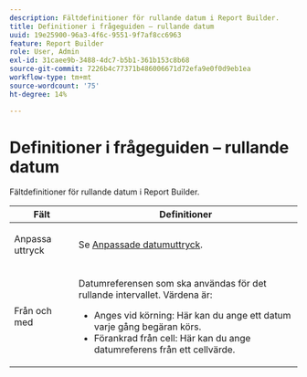 ```yaml
---
description: Fältdefinitioner för rullande datum i Report Builder.
title: Definitioner i frågeguiden – rullande datum
uuid: 19e25900-96a3-4f6c-9551-9f7af8cc6963
feature: Report Builder
role: User, Admin
exl-id: 31caee9b-3488-4dc7-b5b1-361b153c8b68
source-git-commit: 7226b4c77371b486006671d72efa9e0f0d9eb1ea
workflow-type: tm+mt
source-wordcount: '75'
ht-degree: 14%

---
```


# Definitioner i frågeguiden – rullande datum

Fältdefinitioner för rullande datum i Report Builder.

<table id="table_620F3BD3FD1B4C85A0319107EC03D54F"> 
 <thead> 
  <tr> 
   <th colname="col1" class="entry"> Fält </th> 
   <th colname="col2" class="entry"> Definitioner </th> 
  </tr> 
 </thead>
 <tbody> 
  <tr> 
   <td colname="col1"> <p>Anpassa uttryck </p> </td> 
   <td colname="col2"> <p>Se <a href="/help/analyze/report-builder/data-requests/configuring-report-dates/c-customized-date-expressions/t-customized-date-expressions.md"   > Anpassade datumuttryck</a>. </p> </td> 
  </tr> 
  <tr> 
   <td colname="col1"> <p> Från och med </p> </td> 
   <td colname="col2"> <p>Datumreferensen som ska användas för det rullande intervallet. Värdena är: </p> 
    <ul id="ul_6B73B707B7CB4C7D88299A8337260800"> 
     <li id="li_48FD414FCF884F3AADB7CFBC90C7EF51"> Anges vid körning: Här kan du ange ett datum varje gång begäran körs. </li> 
     <li id="li_B1AE95854C1B4228A39164373A1C5303"> Förankrad från cell: Här kan du ange datumreferens från ett cellvärde. </li> 
    </ul> </td> 
  </tr> 
 </tbody> 
</table>
